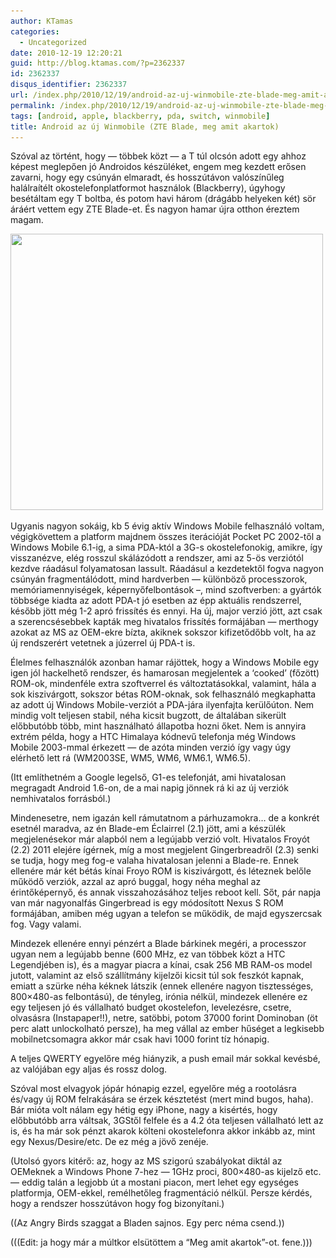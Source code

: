 ```yaml
---
author: KTamas
categories:
  - Uncategorized
date: 2010-12-19 12:20:21
guid: http://blog.ktamas.com/?p=2362337
id: 2362337
disqus_identifier: 2362337
url: /index.php/2010/12/19/android-az-uj-winmobile-zte-blade-meg-amit-akartok/
permalink: /index.php/2010/12/19/android-az-uj-winmobile-zte-blade-meg-amit-akartok/
tags: [android, apple, blackberry, pda, switch, winmobile]
title: Android az új Winmobile (ZTE Blade, meg amit akartok)
---
```


Szóval az történt, hogy &#8212; többek közt &#8212; a T túl olcsón adott egy ahhoz képest meglepően jó Androidos készüléket, engem meg kezdett erősen zavarni, hogy egy csúnyán elmaradt, és hosszútávon valószínűleg halálraítélt okostelefonplatformot használok (Blackberry), úgyhogy besétáltam egy T boltba, és potom havi három (drágább helyeken két) sör áráért vettem egy ZTE Blade-et. És nagyon hamar újra otthon éreztem magam.

[<img class="aligncenter size-full wp-image-2362338" title="blade" src="/wp-content/uploads/2010/12/blade.jpg" alt="" width="500" height="442" srcset="/wp-content/uploads/2010/12/blade.jpg 500w, /wp-content/uploads/2010/12/blade-300x265.jpg 300w" sizes="(max-width: 500px) 100vw, 500px" />](/wp-content/uploads/2010/12/blade.jpg)

Ugyanis nagyon sokáig, kb 5 évig aktív Windows Mobile felhasználó voltam, végigkövettem a platform majdnem összes iterációját Pocket PC 2002-től a Windows Mobile 6.1-ig, a sima PDA-któl a 3G-s okostelefonokig, amikre, így visszanézve, elég rosszul skálázódott a rendszer, ami az 5-ös verziótól kezdve ráadásul folyamatosan lassult. Ráadásul a kezdetektől fogva nagyon csúnyán fragmentálódott, mind hardverben &#8212; különböző processzorok, memóriamennyiségek, képernyőfelbontások &#8211;, mind szoftverben: a gyártók többsége kiadta az adott PDA-t jó esetben az épp aktuális rendszerrel, később jött még 1-2 apró frissítés és ennyi. Ha új, major verzió jött, azt csak a szerencsésebbek kapták meg hivatalos frissítés formájában &#8212; merthogy azokat az MS az OEM-ekre bízta, akiknek sokszor kifizetődőbb volt, ha az új rendszerért vetetnek a júzerrel új PDA-t is.

Élelmes felhasználók azonban hamar rájöttek, hogy a Windows Mobile egy igen jól hackelhető rendszer, és hamarosan megjelentek a &#8216;cooked&#8217; (főzött) ROM-ok, mindenféle extra szoftverrel és változtatásokkal, valamint, hála a sok kiszivárgott, sokszor bétas ROM-oknak, sok felhasználó megkaphatta az adott új Windows Mobile-verziót a PDA-jára ilyenfajta kerülőúton. Nem mindig volt teljesen stabil, néha kicsit bugzott, de általában sikerült előbbutóbb több, mint használható állapotba hozni őket. Nem is annyira extrém példa, hogy a HTC Himalaya kódnevű telefonja még Windows Mobile 2003-mmal érkezett &#8212; de azóta minden verzió így vagy úgy elérhető lett rá (WM2003SE, WM5, WM6, WM6.1, WM6.5).

(Itt említhetném a Google legelső, G1-es telefonját, ami hivatalosan megragadt Android 1.6-on, de a mai napig jönnek rá ki az új verziók nemhivatalos forrásból.)

Mindenesetre, nem igazán kell rámutatnom a párhuzamokra&#8230; de a konkrét esetnél maradva, az én Blade-em Éclairrel (2.1) jött, ami a készülék megjelenésekor már alapból nem a legújabb verzió volt. Hivatalos Froyót (2.2) 2011 elejére ígérnek, míg a most megjelent Gingerbreadről (2.3) senki se tudja, hogy meg fog-e valaha hivatalosan jelenni a Blade-re. Ennek ellenére már két bétás kínai Froyo ROM is kiszivárgott, és léteznek belőle működő verziók, azzal az apró buggal, hogy néha meghal az érintőképernyő, és annak visszahozásához teljes reboot kell. Sőt, pár napja van már nagyonalfás Gingerbread is egy módosított Nexus S ROM formájában, amiben még ugyan a telefon se működik, de majd egyszercsak fog. Vagy valami.

Mindezek ellenére ennyi pénzért a Blade bárkinek megéri, a processzor ugyan nem a legújabb benne (600 MHz, ez van többek közt a HTC Legendjében is), és a magyar piacra a kínai, csak 256 MB RAM-os model jutott, valamint az első szállítmány kijelzői kicsit túl sok feszkót kapnak, emiatt a szürke néha kéknek látszik (ennek ellenére nagyon tisztességes, 800&#215;480-as felbontású), de tényleg, irónia nélkül, mindezek ellenére ez egy teljesen jó és vállalható budget okostelefon, levelezésre, csetre, olvasásra (Instapaper!!), netre, satöbbi, potom 37000 forint Dominoban (öt perc alatt unlockolható persze), ha meg vállal az ember hűséget a legkisebb mobilnetcsomagra akkor már csak havi 1000 forint tíz hónapig.

A teljes QWERTY egyelőre még hiányzik, a push email már sokkal kevésbé, az valójában egy aljas és rossz dolog.

Szóval most elvagyok jópár hónapig ezzel, egyelőre még a rootolásra és/vagy új ROM felrakására se érzek késztetést (mert mind bugos, haha). Bár mióta volt nálam egy hétig egy iPhone, nagy a kisértés, hogy előbbutóbb arra váltsak, 3GStől felfele és a 4.2 óta teljesen vállalható lett az is, és ha már sok pénzt akarok költeni okostelefonra akkor inkább az, mint egy Nexus/Desire/etc. De ez még a jövő zenéje.

(Utolsó gyors kitérő: az, hogy az MS szigorú szabályokat diktál az OEMeknek a Windows Phone 7-hez &#8212; 1GHz proci, 800&#215;480-as kijelző etc. &#8212; eddig talán a legjobb út a mostani piacon, mert lehet egy egységes platformja, OEM-ekkel, remélhetőleg fragmentáció nélkül. Persze kérdés, hogy a rendszer hosszútávon hogy fog bizonyítani.)

((Az Angry Birds szaggat a Bladen sajnos. Egy perc néma csend.))

(((Edit: ja hogy már a múltkor elsütöttem a &#8220;Meg amit akartok&#8221;-ot. fene.)))
